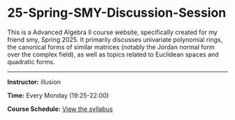 # 25-Spring-SMY-Discussion-Session
This is a Advanced Algebra II course website, specifically created for my friend smy, Spring 2025. It primarily discusses univariate polynomial rings, the canonical forms of similar matrices (notably the Jordan normal form over the complex field), as well as topics related to Euclidean spaces and quadratic forms.

---

**Instructor:** illusion  

**Time:** Every Monday (19:25-22:00)  

**Course Schedule:** [View the syllabus](https://illusion-hope.github.io/25-Spring-SMY-Discussion-Session/)  

